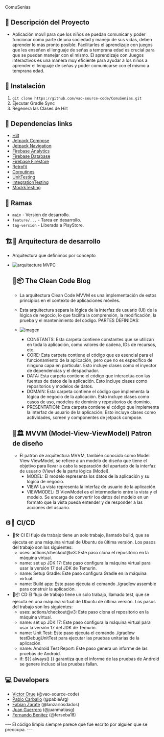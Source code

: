 ComuSenias

## 📖 Descripción del Proyecto
- Aplicación movíl para que los niños se puedan comunicar y poder funcionar como parte de una sociedad y manejo de sus vidas, deben aprender lo más pronto posible.
    Facilitarles el aprendizaje con juegos que les enseñen el lenguaje de señas a temprana edad es crucial para que se puedan manejar con el mismo.
    El aprendizaje con Juegos interactivos es una manera muy eficiente para ayudar a los niños a aprender el lenguaje de señas y poder comunicarse con el mismo a temprana edad. 

## 🔧 Instalación

1. `git clone https://github.com/vao-source-code/ComuSenias.git`
2. Ejecutar Gradle Sync
3. Regenera las Clases de Hilt

## 🔗 Dependencias links

- [Hilt](https://developer.android.com/training/dependency-injection/hilt-android?hl=es-419)
- [Jetpack Compose](https://developer.android.com/jetpack/compose/setup?hl=es-419)
- [Jetpack Navigation](https://developer.android.com/jetpack/compose/navigation?hl=es-419)
- [Firebase Analytics](https://firebase.google.com/docs/analytics/get-started?hl=es-419&platform=web)
- [Firebase Database](https://firebase.google.com/docs/database/android/start?hl=es-419)
- [Firebase Firestore](https://firebase.google.com/docs/storage/android/start?hl=es)
- [Retrofit](https://square.github.io/retrofit/)
- [Coroutines](https://developer.android.com/kotlin/coroutines?hl=es-419)
- [UnitTesting](https://developer.android.com/training/testing/local-tests)
- [IntegrationTesting](https://developer.android.com/training/testing/instrumented-tests/ui-tests)
- [MockkTesting](https://mockk.io/ANDROID.html)

## 🌲 Ramas

- `main` - Version de desarrollo.
- `feature/...` - Tarea en desarrollo.
- `tag-version` - Liberada a PlayStore.

## 🏗️📱 Arquitectura de desarrollo 
- Arquitectura que definimos por concepto
- ![arquitecture MVPC](https://github.com/vao-source-code/ComuSenias/assets/72049474/cea6de82-9517-418b-9ad1-925deb00a72c)

  ## 🧹📦 The Clean Code Blog
    - La arquitectura Clean Code MVVM es una implementación de estos principios en el contexto de aplicaciones móviles.
    - Esta arquitectura separa la lógica de la interfaz de usuario (UI) de la lógica de negocio, lo que facilita la comprensión, la modificación, la prueba y el mantenimiento del código.
    PARTES DEFINIDAS:
    - ![imagen](https://github.com/vao-source-code/ComuSenias/assets/72049474/55462e7b-ebf7-40c3-8b1a-1c46f89dc74f)

        - CONSTANTS: Esta carpeta contiene constantes que se utilizan en toda la aplicación, como valores de cadena, IDs de recursos, etc.
        - CORE: Esta carpeta contiene el código que es esencial para el funcionamiento de la aplicación, pero que no es específico de ninguna capa en particular. Esto incluye clases como el inyector de dependencias y el despachador.
        - DATA: Esta carpeta contiene el código que interactúa con las fuentes de datos de la aplicación. Esto incluye clases como repositorios y modelos de datos.
        - DOMAIN: Esta carpeta contiene el código que implementa la lógica de negocio de la aplicación. Esto incluye clases como casos de uso, modelos de dominio y repositorios de dominio.
        - PRESENTATION: Esta carpeta contiene el código que implementa la interfaz de usuario de la aplicación. Esto incluye clases como actividades, screen y componentes de jetpack compose.
     
  ## 🧹🏛️ MVVM (Model-View-ViewModel) Patron de diseño
    - El patrón de arquitectura MVVM, también conocido como Model View ViewModel, se refiere a un modelo de diseño que tiene el objetivo para llevar a cabo la separación del apartado de la interfaz de usuario (View) de la parte lógica (Model).
      -  MODEL: El modelo representa los datos de la aplicación y su lógica de negocio.
      -  VIEW: La vista representa la interfaz de usuario de la aplicación.
      -  VIEWMODEL: El ViewModel es el intermediario entre la vista y el modelo. Se encarga de convertir los datos del modelo en un formato que la vista pueda entender y de responder a las acciones del usuario.


## ⚙️🚀 CI/CD
- 🔄🛠️ CI
     El flujo de trabajo tiene un solo trabajo, llamado build, que se ejecuta en una máquina virtual de Ubuntu de última versión. Los pasos del trabajo son los siguientes:
  - uses: actions/checkout@v3: Este paso clona el repositorio en la máquina virtual.
  - name: set up JDK 17: Este paso configura la máquina virtual para usar la versión 17 del JDK de Temurin.
  - name: Setup Gradle: Este paso configura Gradle en la máquina virtual.
  - name: Build app: Este paso ejecuta el comando ./gradlew assemble para construir la aplicación.
- 🚀📦 CD
     El flujo de trabajo tiene un solo trabajo, llamado test, que se ejecuta en una máquina virtual de Ubuntu de última versión. Los pasos del trabajo son los siguientes:
  - uses: actions/checkout@v3: Este paso clona el repositorio en la máquina virtual.
  - name: set up JDK 17: Este paso configura la máquina virtual para usar la versión 17 del JDK de Temurin.
  - name: Unit Test: Este paso ejecuta el comando ./gradlew testDebugUnitTest para ejecutar las pruebas unitarias de la aplicación.
  - name: Android Test Report: Este paso genera un informe de las pruebas de Android.
  - if: ${{ always() }} garantiza que el informe de las pruebas de Android se genere incluso si las pruebas fallan.

## 💻 Developers

- [Victor Orue](https://github.com/vao-source-code) (@vao-source-code)
- [Pablo Carballo](https://github.com/pableArg) (@pableArg)
- [Fabian Zarate](https://github.com/lanzarlosdados) (@lanzarlosdados)
- [Juan Guerrero](https://github.com/juanmatiasg) (@juanmatiasg)
- [Fernando Benitez](https://github.com/ferseba18) (@ferseba18)

--- El código limpio siempre parece que fue escrito por alguien que se preocupa. ---
